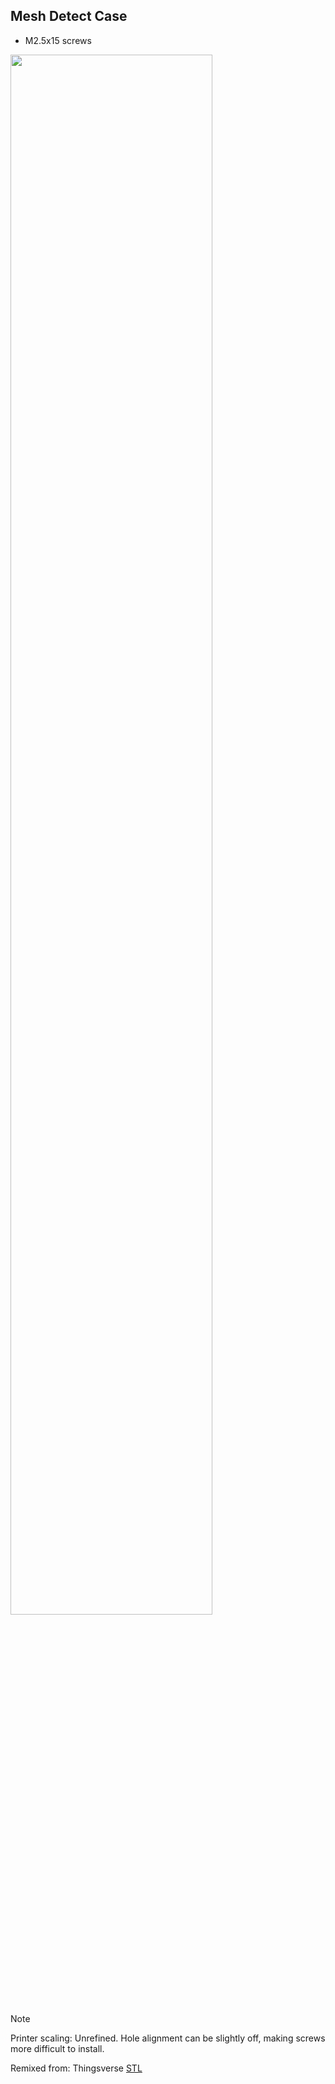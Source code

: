 ## Mesh Detect Case
- M2.5x15 screws
<img src="https://github.com/user-attachments/assets/828103d3-492a-4290-b320-0488f012a980" width=80%>


> [!NOTE]
> Printer scaling: Unrefined. Hole alignment can be slightly off, making screws more difficult to install. 



Remixed from: Thingsverse [STL](https://www.thingiverse.com/thing:3523621)
